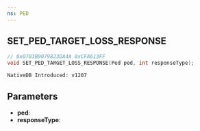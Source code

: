 ```yaml
---
ns: PED
---
```

## SET_PED_TARGET_LOSS_RESPONSE

```c
// 0x0703B9079823DA4A 0xCFA613FF
void SET_PED_TARGET_LOSS_RESPONSE(Ped ped, int responseType);
```

```
NativeDB Introduced: v1207
```

## Parameters
* **ped**:
* **responseType**:
